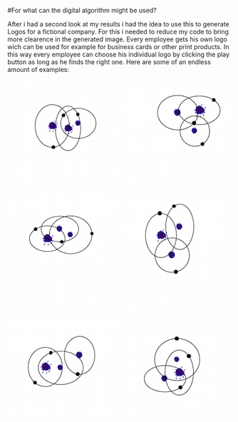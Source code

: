 #For what can the digital algorithm might be used? 

After i had a second look at my results i had the idea to use this to generate Logos for a fictional company. For this i needed to reduce my code to bring more clearence in the generated image. Every employee gets his own logo wich can be used for example for business cards or other print products. In this way every employee can choose his individual logo by clicking the play button as long as he finds the right one.
Here are some of an endless amount of examples: 



![](images/gl1.png)![](images/gl2.png)![](images/gl3.png)![](images/gl4.png)![](images/gl5.png)![](images/gl6.png)
